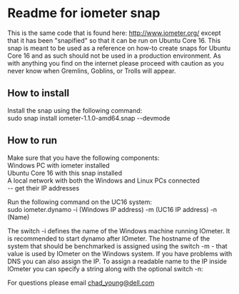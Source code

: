 [//]: # (Created on: October 25, 2017)
[//]: # (Author: Chad Young)
[//]: # (Contact: chad.young@dell.com)


# Readme for iometer snap
This is the same code that is found here: http://www.iometer.org/ except that it
has been "snapified" so that it can be run on Ubuntu Core 16. This snap is meant
to be used as a reference on how-to create snaps for Ubuntu Core 16 and as such
should not be used in a production environment. As with anything you find on the
internet please proceed with caution as you never know when Gremlins, Goblins,
or Trolls will appear.

## How to install
Install the snap using the following command:  
sudo snap install iometer-1.1.0-amd64.snap --devmode  

## How to run
Make sure that you have the following components:  
Windows PC with iometer installed  
Ubuntu Core 16 with this snap installed  
A local network with both the Windows and Linux PCs connected  
-- get their IP addresses  

Run the following command on the UC16 system:  
sudo iometer.dynamo -i (Windows IP address) -m (UC16 IP address) -n (Name)  

The switch -i defines the name of the Windows machine running IOmeter. It
is recommended to start dynamo after IOmeter. The hostname of the system that
should be benchmarked is assigned using the switch -m - that value is used by
IOmeter on the Windows system. If you have problems with DNS you can also
assign the IP. To assign a readable name to the IP inside IOmeter you can
specify a string along with the optional switch -n:  

For questions please email <chad_young@dell.com>

